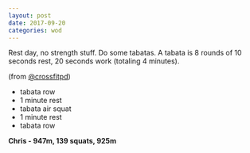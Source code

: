 ```yaml
---
layout: post
date: 2017-09-20
categories: wod
---
```


Rest day, no strength stuff. Do some tabatas. A tabata is 8 rounds of 10
seconds rest, 20 seconds work (totaling 4 minutes).

(from [@crossfitpd](http://crossfitpd.com))
- tabata row
- 1 minute rest
- tabata air squat
- 1 minute rest
- tabata row

**Chris - <span>947m, 139 squats, 925m</span>**

